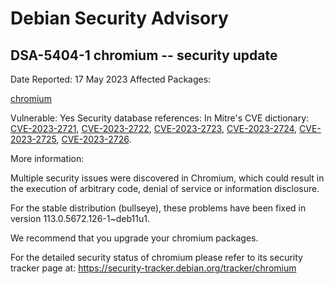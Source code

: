 
Debian Security Advisory
========================


DSA-5404-1 chromium -- security update
--------------------------------------



Date Reported:
17 May 2023
Affected Packages:

[chromium](https://packages.debian.org/src:chromium)

Vulnerable:
Yes
Security database references:
In Mitre's CVE dictionary: [CVE-2023-2721](https://security-tracker.debian.org/tracker/CVE-2023-2721), [CVE-2023-2722](https://security-tracker.debian.org/tracker/CVE-2023-2722), [CVE-2023-2723](https://security-tracker.debian.org/tracker/CVE-2023-2723), [CVE-2023-2724](https://security-tracker.debian.org/tracker/CVE-2023-2724), [CVE-2023-2725](https://security-tracker.debian.org/tracker/CVE-2023-2725), [CVE-2023-2726](https://security-tracker.debian.org/tracker/CVE-2023-2726).  

More information:

Multiple security issues were discovered in Chromium, which could result
in the execution of arbitrary code, denial of service or information
disclosure.


For the stable distribution (bullseye), these problems have been fixed in
version 113.0.5672.126-1~deb11u1.


We recommend that you upgrade your chromium packages.


For the detailed security status of chromium please refer to
its security tracker page at:
<https://security-tracker.debian.org/tracker/chromium>





